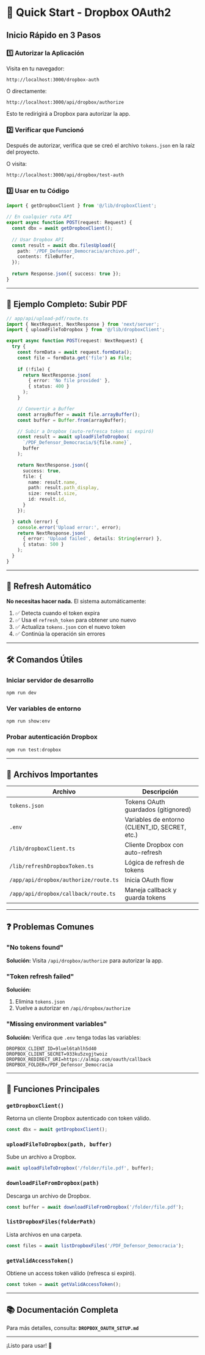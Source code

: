 # 🚀 Quick Start - Dropbox OAuth2

## Inicio Rápido en 3 Pasos

### 1️⃣ Autorizar la Aplicación

Visita en tu navegador:

```
http://localhost:3000/dropbox-auth
```

O directamente:

```
http://localhost:3000/api/dropbox/authorize
```

Esto te redirigirá a Dropbox para autorizar la app.

### 2️⃣ Verificar que Funcionó

Después de autorizar, verifica que se creó el archivo `tokens.json` en la raíz del proyecto.

O visita:

```
http://localhost:3000/api/dropbox/test-auth
```

### 3️⃣ Usar en tu Código

```typescript
import { getDropboxClient } from '@/lib/dropboxClient';

// En cualquier ruta API
export async function POST(request: Request) {
  const dbx = await getDropboxClient();
  
  // Usar Dropbox API
  const result = await dbx.filesUpload({
    path: '/PDF_Defensor_Democracia/archivo.pdf',
    contents: fileBuffer,
  });
  
  return Response.json({ success: true });
}
```

---

## 📝 Ejemplo Completo: Subir PDF

```typescript
// app/api/upload-pdf/route.ts
import { NextRequest, NextResponse } from 'next/server';
import { uploadFileToDropbox } from '@/lib/dropboxClient';

export async function POST(request: NextRequest) {
  try {
    const formData = await request.formData();
    const file = formData.get('file') as File;
    
    if (!file) {
      return NextResponse.json(
        { error: 'No file provided' },
        { status: 400 }
      );
    }

    // Convertir a Buffer
    const arrayBuffer = await file.arrayBuffer();
    const buffer = Buffer.from(arrayBuffer);

    // Subir a Dropbox (auto-refresca token si expiró)
    const result = await uploadFileToDropbox(
      `/PDF_Defensor_Democracia/${file.name}`,
      buffer
    );

    return NextResponse.json({
      success: true,
      file: {
        name: result.name,
        path: result.path_display,
        size: result.size,
        id: result.id,
      }
    });

  } catch (error) {
    console.error('Upload error:', error);
    return NextResponse.json(
      { error: 'Upload failed', details: String(error) },
      { status: 500 }
    );
  }
}
```

---

## 🔄 Refresh Automático

**No necesitas hacer nada.** El sistema automáticamente:

1. ✅ Detecta cuando el token expira
2. ✅ Usa el `refresh_token` para obtener uno nuevo
3. ✅ Actualiza `tokens.json` con el nuevo token
4. ✅ Continúa la operación sin errores

---

## 🛠️ Comandos Útiles

### Iniciar servidor de desarrollo

```bash
npm run dev
```

### Ver variables de entorno

```bash
npm run show:env
```

### Probar autenticación Dropbox

```bash
npm run test:dropbox
```

---

## 📂 Archivos Importantes

| Archivo | Descripción |
|---------|-------------|
| `tokens.json` | Tokens OAuth guardados (gitignored) |
| `.env` | Variables de entorno (CLIENT_ID, SECRET, etc.) |
| `/lib/dropboxClient.ts` | Cliente Dropbox con auto-refresh |
| `/lib/refreshDropboxToken.ts` | Lógica de refresh de tokens |
| `/app/api/dropbox/authorize/route.ts` | Inicia OAuth flow |
| `/app/api/dropbox/callback/route.ts` | Maneja callback y guarda tokens |

---

## ❓ Problemas Comunes

### "No tokens found"

**Solución:** Visita `/api/dropbox/authorize` para autorizar la app.

### "Token refresh failed"

**Solución:** 
1. Elimina `tokens.json`
2. Vuelve a autorizar en `/api/dropbox/authorize`

### "Missing environment variables"

**Solución:** Verifica que `.env` tenga todas las variables:

```env
DROPBOX_CLIENT_ID=9luel6tahlh5d40
DROPBOX_CLIENT_SECRET=933ku5zxgjtwoiz
DROPBOX_REDIRECT_URI=https://almip.com/oauth/callback
DROPBOX_FOLDER=/PDF_Defensor_Democracia
```

---

## 🎯 Funciones Principales

### `getDropboxClient()`

Retorna un cliente Dropbox autenticado con token válido.

```typescript
const dbx = await getDropboxClient();
```

### `uploadFileToDropbox(path, buffer)`

Sube un archivo a Dropbox.

```typescript
await uploadFileToDropbox('/folder/file.pdf', buffer);
```

### `downloadFileFromDropbox(path)`

Descarga un archivo de Dropbox.

```typescript
const buffer = await downloadFileFromDropbox('/folder/file.pdf');
```

### `listDropboxFiles(folderPath)`

Lista archivos en una carpeta.

```typescript
const files = await listDropboxFiles('/PDF_Defensor_Democracia');
```

### `getValidAccessToken()`

Obtiene un access token válido (refresca si expiró).

```typescript
const token = await getValidAccessToken();
```

---

## 📚 Documentación Completa

Para más detalles, consulta: **`DROPBOX_OAUTH_SETUP.md`**

---

¡Listo para usar! 🎉
